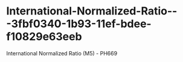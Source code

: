 # International-Normalized-Ratio---3fbf0340-1b93-11ef-bdee-f10829e63eeb
International Normalized Ratio (M5) - PH669
